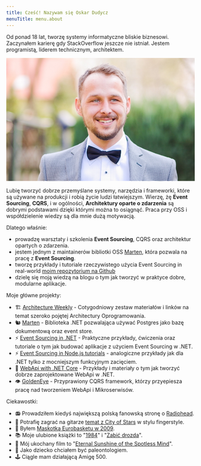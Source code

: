 ```yaml
---
title: Cześć! Nazywam się Oskar Dudycz
menuTitle: menu.about
---
```


Od ponad 18 lat, tworzę systemy informatyczne bliskie biznesowi. Zaczynałem karierę gdy StackOverflow jeszcze nie istniał. Jestem programistą, liderem technicznym, architektem.

![photo](bg-1.jpg)

Lubię tworzyć dobrze przemyślane systemy, narzędzia i frameworki, które są używane na produkcji i robią życie ludzi łatwiejszym. Wierzę, żę **Event Sourcing**, **CQRS**, i w ogólności, **Architektury oparte o zdarzenia** są dobrymi podstawami dzięki którymi można to osiągnąć. Praca przy OSS i współdzielenie wiedzy są dla mnie dużą motywacją.

Dlatego właśnie:

- prowadzę warsztaty i szkolenia **Event Sourcing**, CQRS oraz architektur opartych o zdarzenia.
- jestem jednym z maintainerów bibliotki OSS [Marten](https://martendb.io/), która pozwala na pracę z **Event Sourcing**.
- tworzę przykłady i tutoriale rzeczywistego użycia Event Sourcing in real-world [moim repozytorium na Github](https://github.com/oskardudycz/EventSourcing.NetCore)
- dzielę się moją wiedzą na blogu o tym jak tworzyć w praktyce dobre, modularne aplikacje.

Moje główne projekty:

- 🏗 [Architecture Weekly](https://github.com/oskardudycz/ArchitectureWeekly) - Cotygodniowy zestaw materiałów i linków na temat szeroko pojętej Architectury Oprogramowania.
- 🐿️ [Marten](https://martendb.io/) - Biblioteka .NET pozwalająca używać Postgres jako bazę dokumentową oraz event store.
- ⚡ [Event Sourcing in .NET](https://github.com/oskardudycz/EventSourcing.NetCore) - Praktyczne przykłady, ćwiczenia oraz tutoriale o tym jak budować aplikacje z użyciem Event Sourcing w .NET.
- ⚡ [Event Sourcing in Node.js tutorials](https://github.com/oskardudycz/EventSourcing.NodeJS) - analogiczne przykłady jak dla .NET tylko z mocniejszym funkcyjnym zacięciem.
- 🔧 [WebApi with .NET Core](https://github.com/oskardudycz/WebApiWith.NETCore) - Przykłady i materiały o tym jak tworzyć dobrze zaprojektowane WebApi w .NET.
- 👁️ [GoldenEye](https://github.com/oskardudycz/GoldenEye) - Przyprawiony CQRS framework, którzy przyepiesza pracę nad tworzeniem WebApi i Mikroserwisów.

Ciekawostki:
- 📻 Prowadziłem kiedyś największą polską fanowską stronę o [Radiohead](https://www.youtube.com/watch?v=jNY_wLukVW0&list=PLxzSZG7g8c8x6GYz_FcNr-3zPQ7npP6WF).
- 🎸 Potrafię zagrać na gitarze [temat z City of Stars](https://www.youtube.com/watch?v=VFUos9sYbHs) w stylu fingerstyle.
- 🏀 Byłem [Maskotką Eurobasketu w 2009](https://kolor-plusz.pl/gallery/1/zubr-kostium.png).
- 📚 Moje ulubione książki to "[1984](https://www.goodreads.com/book/show/40961427-1984)" i "[Zabić drozda](https://www.goodreads.com/book/show/2657.To_Kill_a_Mockingbird)".
- 🎥 Mój ukochany film to "[Eternal Sunshine of the Spotless Mind](https://www.imdb.com/title/tt0338013/)".
- 👦 Jako dziecko chciałem być paleontologiem.
- 🕹 Ciągle mam działającą Amigę 500.